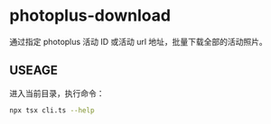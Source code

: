 # photoplus-download

通过指定 photoplus 活动 ID 或活动 url 地址，批量下载全部的活动照片。

## USEAGE

进入当前目录，执行命令：

```bash
npx tsx cli.ts --help
```
